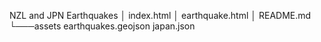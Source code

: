 NZL and JPN Earthquakes
│   index.html
│   earthquake.html
│   README.md
└───assets
        earthquakes.geojson
        japan.json
